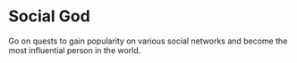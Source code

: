 Social God
==========

Go on quests to gain popularity on various social networks and become the most influential person in the world.
